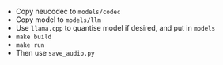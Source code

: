 * Copy neucodec to `models/codec`
* Copy model to `models/llm`
* Use `llama.cpp` to quantise model if desired, and put in `models`
* `make build`
* `make run`
* Then use `save_audio.py`